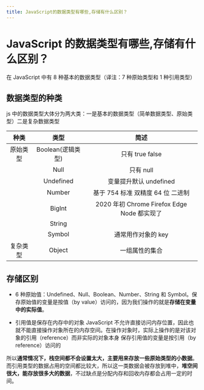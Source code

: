 ```yaml
---
title: JavaScript的数据类型有哪些,存储有什么区别？
---
```


# JavaScript 的数据类型有哪些,存储有什么区别？

在 JavaScript 中有 8 种基本的数据类型（译注：7 种原始类型和 1 种引用类型）

## 数据类型的种类

js 中的数据类型大体分为两大类：一是基本的数据类型（简单数据类型、原始类型）二是复杂数据类型

|   种类   |       类型        |                    简述                     |
| :------: | :---------------: | :-----------------------------------------: |
| 原始类型 | Boolean(逻辑类型) |               只有 true false               |
|          |       Null        |                  只有 null                  |
|          |     Undefined     |           变量提升默认 undefined            |
|          |      Number       |      基于 754 标准 双精度 64 位 二进制      |
|          |      BigInt       | 2020 年初 Chrome Firefox Edge Node 都实现了 |
|          |      String       |                                             |
|          |      Symbol       |             通常用作对象的 key              |
| 复杂类型 |      Object       |               一组属性的集合                |

## 存储区别

- 6 种原始值：Undefined、Null、Boolean、Number、String 和 Symbol。保存原始值的变量是按值（by value）访问的，因为我们操作的就是**存储在变量中的实际值**。

- 引用值是保存在内存中的对象 JavaScript 不允许直接访问内存位置，因此也就不能直接操作对象所在的内存空间。在操作对象时，实际上操作的是对该对象的引用（reference）而非实际的对象本身
  保存引用值的变量是按引用（by reference）访问的

所以**通常情况下，栈空间都不会设置太大，主要用来存放一些原始类型的小数据**。而引用类型的数据占用的空间都比较大，所以这一类数据会被存放到堆中，**堆空间很大，能存放很多大的数据**，不过缺点是分配内存和回收内存都会占用一定的时间。
